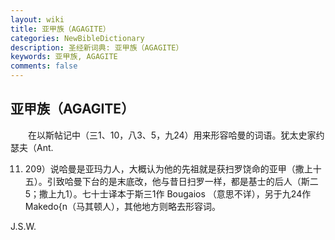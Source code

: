 ```yaml
---
layout: wiki
title: 亚甲族（AGAGITE）
categories: NewBibleDictionary
description: 圣经新词典: 亚甲族（AGAGITE）
keywords: 亚甲族, AGAGITE
comments: false
---
```


## 亚甲族（AGAGITE）

　　在以斯帖记中（三1、10，八3、5，九24）用来形容哈曼的词语。犹太史家约瑟夫（Ant.

11. 209）说哈曼是亚玛力人，大概认为他的先祖就是获扫罗饶命的亚甲（撒上十五）。引致哈曼下台的是末底改，他与昔日扫罗一样，都是基士的后人（斯二5；撒上九1）。七十士译本于斯三1作 Bougaios （意思不详），另于九24作 Makedo{n（马其顿人），其他地方则略去形容词。

J.S.W.








